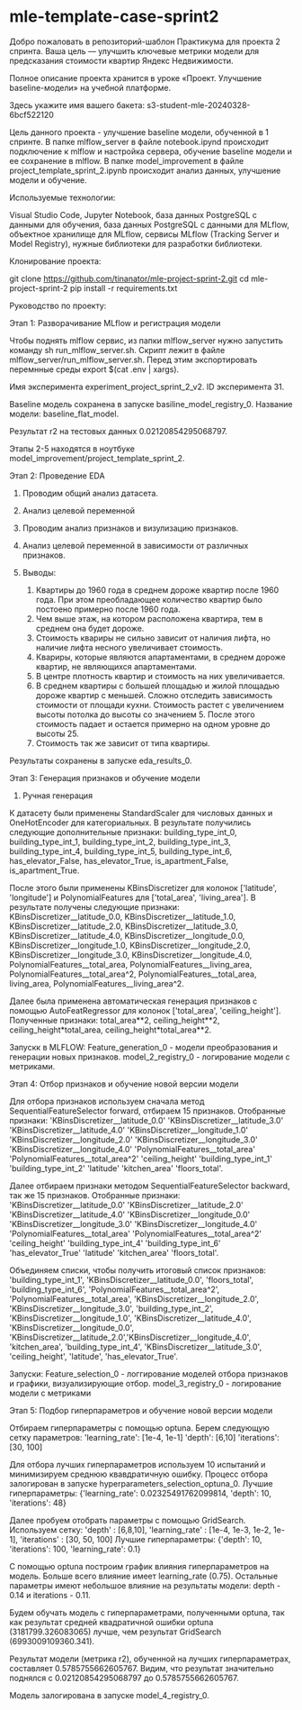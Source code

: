 # mle-template-case-sprint2

Добро пожаловать в репозиторий-шаблон Практикума для проекта 2 спринта. Ваша цель — улучшить ключевые метрики модели для предсказания стоимости квартир Яндекс Недвижимости.

Полное описание проекта хранится в уроке «Проект. Улучшение baseline-модели» на учебной платформе.

Здесь укажите имя вашего бакета: s3-student-mle-20240328-6bcf522120

Цель данного проекта - улучшение baseline модели, обученной в 1 спринте. В папке mlflow_server в файле notebook.ipynd происходит подключение к mlflow и настройка сервера, обучение baseline модели и ее сохранение в mlflow. В папке model_improvement в файле project_template_sprint_2.ipynb происходит анализ данных, улучшение модели и обучение.

Используемые технологии:

Visual Studio Code,
Jupyter Notebook,
база данных PostgreSQL с данными для обучения,
база данных PostgreSQL с данными для MLflow,
объектное хранилище для MLflow,
сервисы MLflow (Tracking Server и Model Registry),
нужные библиотеки для разработки библиотеки.

Клонирование проекта:

git clone https://github.com/tinanator/mle-project-sprint-2.git
cd mle-project-sprint-2
pip install -r requirements.txt 

Руководство по проекту:

Этап 1: Разворачивание MLflow и регистрация модели

Чтобы поднять mlflow сервис, из папки mlflow_server нужно запустить команду sh run_mlflow_server.sh. Скрипт лежит в файле mlflow_server/run_mlflow_server.sh. Перед этим экспортировать перемнные среды export $(cat .env | xargs).

Имя эксперимента experiment_project_sprint_2_v2. ID эксперимента 31.

Baseline модель сохранена в запуске basiline_model_registry_0. Название модели: baseline_flat_model.   

Результат r2 на тестовых данных 0.02120854295068797.

Этапы 2-5 находятся в ноутбуке model_improvement/project_template_sprint_2.

Этап 2: Проведение EDA

1. Проводим общий анализ датасета.
2. Анализ целевой переменной
3. Проводим анализ признаков и визулизацию признаков.
4. Анализ целевой переменной в зависимости от различных признаков.
5. Выводы:

    1. Квартиры до 1960 года в среднем дороже квартир после 1960 года. При этом преобладающее количество квартир было постоено примерно после 1960 года.
    2. Чем выше этаж, на котором расположена квартира, тем в среднем она будет дороже.
    3. Стоимость квариры не сильно зависит от наличия лифта, но наличие лифта несного увеличивает стоимость.
    4. Квариры, которые являются апартаментами, в среднем дороже квартир, не являющихся апартаментами.
    5. В центре плотность квартир и стоимость на них увеличивается.
    6. В среднем квартиры с большей площадью и жилой площадью дороже квартир с меньшей. Сложно отследить зависимость стоимости от площади кухни. Стоимость растет с увеличением высоты потолка до высоты со значением 5. После этого стоимость падает и остается примерно на одном уровне до высоты 25. 
    7. Стоимость так же зависит от типа квартиры.

Результаты сохранены в запуске eda_results_0.

Этап 3: Генерация признаков и обучение модели

1. Ручная генерация

К датасету были применены StandardScaler для числовых данных и OneHotEncoder для категориальных. В результате получились следующие дополнительные признаки: building_type_int_0, building_type_int_1,
       building_type_int_2, building_type_int_3, building_type_int_4,
       building_type_int_5, building_type_int_6, has_elevator_False,
       has_elevator_True, is_apartment_False, is_apartment_True.

После этого были применены KBinsDiscretizer для колонок ['latitude', 'longitude'] и PolynomialFeatures для ['total_area', 'living_area'].
В результате получены следующие признаки: KBinsDiscretizer__latitude_0.0,	KBinsDiscretizer__latitude_1.0,	KBinsDiscretizer__latitude_2.0,	KBinsDiscretizer__latitude_3.0,	KBinsDiscretizer__latitude_4.0,	KBinsDiscretizer__longitude_0.0,	KBinsDiscretizer__longitude_1.0,	KBinsDiscretizer__longitude_2.0,	KBinsDiscretizer__longitude_3.0,	KBinsDiscretizer__longitude_4.0,	PolynomialFeatures__total_area,	PolynomialFeatures__living_area,	PolynomialFeatures__total_area^2,	PolynomialFeatures__total_area, living_area,	PolynomialFeatures__living_area^2.



Далее была применена автоматическая генерация признаков с помощью AutoFeatRegressor для колонок ['total_area', 'ceiling_height']. Полученные признаки: total_area\*\*2,	ceiling_height\*\*2,	ceiling_height\*total_area,	ceiling_height\*total_area\*\*2.

Запускк в MLFLOW:
Feature_generation_0 - модели преобразования и генерации новых признаков.
model_2_registry_0 - логирование модели с метриками.

Этап 4: Отбор признаков и обучение новой версии модели

Для отбора признаков используем сначала метод SequentialFeatureSelector forward, отбираем 15 признаков. 
Отобранные признаки: 'KBinsDiscretizer__latitude_0.0' 'KBinsDiscretizer__latitude_3.0'
 'KBinsDiscretizer__latitude_4.0' 'KBinsDiscretizer__longitude_1.0'
 'KBinsDiscretizer__longitude_2.0' 'KBinsDiscretizer__longitude_3.0'
 'KBinsDiscretizer__longitude_4.0' 'PolynomialFeatures__total_area'
 'PolynomialFeatures__total_area^2' 'ceiling_height' 'building_type_int_1'
 'building_type_int_2' 'latitude' 'kitchen_area' 'floors_total'.

Далее отбираем признаки методом SequentialFeatureSelector backward, так же 15 признаков.
Отобранные признаки: 'KBinsDiscretizer__latitude_0.0' 'KBinsDiscretizer__latitude_2.0'
 'KBinsDiscretizer__latitude_4.0' 'KBinsDiscretizer__longitude_0.0'
 'KBinsDiscretizer__longitude_3.0' 'KBinsDiscretizer__longitude_4.0'
 'PolynomialFeatures__total_area' 'PolynomialFeatures__total_area^2'
 'ceiling_height' 'building_type_int_4' 'building_type_int_6'
 'has_elevator_True' 'latitude' 'kitchen_area' 'floors_total'.

 Объединяем списки, чтобы получить итоговый список признаков: 'building_type_int_1', 'KBinsDiscretizer__latitude_0.0', 'floors_total',
 'building_type_int_6', 'PolynomialFeatures__total_area^2', 'PolynomialFeatures__total_area', 'KBinsDiscretizer__longitude_2.0',
 'KBinsDiscretizer__longitude_3.0', 'building_type_int_2', 'KBinsDiscretizer__longitude_1.0',
 'KBinsDiscretizer__latitude_4.0', 'KBinsDiscretizer__longitude_0.0',
 'KBinsDiscretizer__latitude_2.0','KBinsDiscretizer__longitude_4.0', 'kitchen_area',
 'building_type_int_4', 'KBinsDiscretizer__latitude_3.0', 'ceiling_height', 'latitude',
 'has_elevator_True'.

 Запуски: 
 Feature_selection_0 - логгирование моделей отбора признаков и графики, визуализирующие отбор.
 model_3_registry_0 - логирование модели с метриками 

Этап 5: Подбор гиперпараметров и обучение новой версии модели

Отбираем гиперпараметры с помощью optuna. Берем следующую сетку параметров:
'learning_rate': [1e-4, 1e-1]
'depth': [6,10]
'iterations': [30, 100]

Для отбора лучших гиперпараметров используем 10 испытаний и минимизируем среднюю квавдратичную ошибку. Процесс отбора залогирован в запуске hyperparameters_selection_optuna_0. 
Лучшие гиперпараметры: {'learning_rate': 0.02325491762099814, 'depth': 10, 'iterations': 48}

Далее пробуем отобрать параметры с помощью GridSearch. Используем сетку:
    'depth' : [6,8,10],
    'learning_rate' : [1e-4, 1e-3, 1e-2, 1e-1],
    'iterations' : [30, 50, 100]
Лучшие гиперпараметры: {'depth': 10, 'iterations': 100, 'learning_rate': 0.1}

С помощью optuna построим график влияния гиперпараметров на модель. Больше всего влияние имеет learning_rate (0.75). Остальные параметры имеют небольшое влияние на результаты модели: depth - 0.14 и iterations - 0.11.

Будем обучать модель с гиперпараметрами, полученными optuna, так как результат средней квадратичной ошибки optuna (3181799.326083065) лучше, чем результат GridSearch (6993009109360.341).

Результат модели (метрика r2), обученной на лучших гиперпараметрах, составляет 0.5785755662605767. Видим, что результат значительно поднялся с 0.02120854295068797 до 0.5785755662605767.

Модель залогирована в запуске model_4_registry_0.

